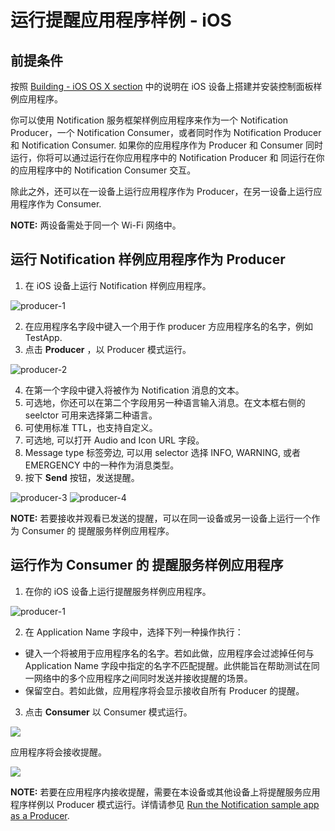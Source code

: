 # 运行提醒应用程序样例 - iOS

## 前提条件
按照 [Building - iOS OS X section][build-ios-osx] 中的说明在 iOS 设备上搭建并安装控制面板样例应用程序。

你可以使用 Notification 服务框架样例应用程序来作为一个 Notification Producer，一个 Notification Consumer，或者同时作为 Notification Producer 和 Notification Consumer. 如果你的应用程序作为 Producer 和 Consumer 同时运行，你将可以通过运行在你应用程序中的 Notification Producer 和 同运行在你的应用程序中的 Notification Consumer 交互。

除此之外，还可以在一设备上运行应用程序作为 Producer，在另一设备上运行应用程序作为 Consumer.

**NOTE:** 两设备需处于同一个 Wi-Fi 网络中。

## 运行 Notification 样例应用程序作为 Producer


1. 在 iOS 设备上运行 Notification 样例应用程序。

  ![producer-1][]

2. 在应用程序名字段中键入一个用于作 producer 方应用程序名的名字，例如 TestApp.  
3. 点击 __Producer__ ，以 Producer 模式运行。

  ![producer-2][]

4. 在第一个字段中键入将被作为 Notification 消息的文本。
5. 可选地，你还可以在第二个字段用另一种语言输入消息。在文本框右侧的 seelctor 可用来选择第二种语言。
6. 可使用标准 TTL，也支持自定义。
7. 可选地, 可以打开 Audio and Icon URL 字段。
8. Message type 标签旁边, 可以用 selector 选择 INFO, WARNING, 或者 EMERGENCY 中的一种作为消息类型。
9. 按下 __Send__ 按钮，发送提醒。

  ![producer-3][]
  ![producer-4][]

**NOTE:** 若要接收并观看已发送的提醒，可以在同一设备或另一设备上运行一个作为 Consumer 的 提醒服务样例应用程序。

## 运行作为 Consumer 的 提醒服务样例应用程序

1. 在你的 iOS 设备上运行提醒服务样例应用程序。

  ![producer-1][]

2. 在 Application Name 字段中，选择下列一种操作执行：
  * 键入一个将被用于应用程序名的名字。若如此做，应用程序会过滤掉任何与 Application Name 字段中指定的名字不匹配提醒。此供能旨在帮助测试在同
一网络中的多个应用程序之间同时发送并接收提醒的场景。
  * 保留空白。若如此做，应用程序将会显示接收自所有 Producer 的提醒。
3. 点击 __Consumer__ 以 Consumer 模式运行。

  ![][consumer-1]

应用程序将会接收提醒。

  ![][consumer-2]

**NOTE:** 若要在应用程序内接收提醒，需要在本设备或其他设备上将提醒服务应用程序样例以 Producer 模式运行。详情请参见
[Run the Notification sample app as a Producer][run-notif-sample-app-producer].

[producer-1]: /files/develop/run-sample-apps/ios-notification-sample/producer-1.png
[producer-2]: /files/develop/run-sample-apps/ios-notification-sample/producer-2.png
[producer-3]: /files/develop/run-sample-apps/ios-notification-sample/producer-3.png
[producer-4]: /files/develop/run-sample-apps/ios-notification-sample/producer-4.png
[consumer-1]: /files/develop/run-sample-apps/ios-notification-sample/consumer-1.png
[consumer-2]: /files/develop/run-sample-apps/ios-notification-sample/consumer-2.png


[build-ios-osx]: /develop/building/ios-osx
[run-notif-sample-app-producer]: #run-the-notification-sample-app-as-a-producer
